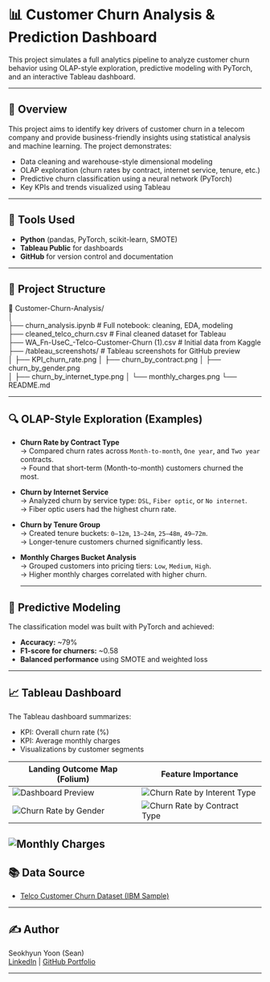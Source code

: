 # 📊 Customer Churn Analysis & Prediction Dashboard

This project simulates a full analytics pipeline to analyze customer churn behavior using OLAP-style exploration, predictive modeling with PyTorch, and an interactive Tableau dashboard.

---

## 🚀 Overview

This project aims to identify key drivers of customer churn in a telecom company and provide business-friendly insights using statistical analysis and machine learning. The project demonstrates:

- Data cleaning and warehouse-style dimensional modeling
- OLAP exploration (churn rates by contract, internet service, tenure, etc.)
- Predictive churn classification using a neural network (PyTorch)
- Key KPIs and trends visualized using Tableau

---

## 🧰 Tools Used

- **Python** (pandas, PyTorch, scikit-learn, SMOTE)
- **Tableau Public** for dashboards
- **GitHub** for version control and documentation

---
## 🧱 Project Structure

📁 Customer-Churn-Analysis/  
│  
├── churn_analysis.ipynb       # Full notebook: cleaning, EDA, modeling  
├── cleaned_telco_churn.csv    # Final cleaned dataset for Tableau  
├── WA_Fn-UseC_-Telco-Customer-Churn (1).csv    # Initial data from Kaggle  
├── /tableau_screenshots/                   # Tableau screenshots for GitHub preview  
│   ├── KPI_churn_rate.png
│   ├── churn_by_contract.png
│   ├── churn_by_gender.png  
│   ├── churn_by_internet_type.png
│   └── monthly_charges.png
└── README.md

---

## 🔍 OLAP-Style Exploration (Examples)

- **Churn Rate by Contract Type**  
  → Compared churn rates across `Month-to-month`, `One year`, and `Two year` contracts.  
  → Found that short-term (Month-to-month) customers churned the most.

- **Churn by Internet Service**  
  → Analyzed churn by service type: `DSL`, `Fiber optic`, or `No internet`.  
  → Fiber optic users had the highest churn rate.

- **Churn by Tenure Group**  
  → Created tenure buckets: `0–12m`, `13–24m`, `25–48m`, `49–72m`.  
  → Longer-tenure customers churned significantly less.

- **Monthly Charges Bucket Analysis**  
  → Grouped customers into pricing tiers: `Low`, `Medium`, `High`.  
  → Higher monthly charges correlated with higher churn.

  ---

## 🤖 Predictive Modeling

The classification model was built with PyTorch and achieved:

- **Accuracy:** ~79%
- **F1-score for churners:** ~0.58
- **Balanced performance** using SMOTE and weighted loss

---

## 📈 Tableau Dashboard

The Tableau dashboard summarizes:

- KPI: Overall churn rate (%)
- KPI: Average monthly charges
- Visualizations by customer segments

| Landing Outcome Map (Folium)                              | Feature Importance          |
|-------------------------------------------------------|--------------------------------------------|
|![Dashboard Preview](tableau_screenshots/KPI_churn_rate.png)  | ![Churn Rate by Interent Type](tableau_screenshots/churn_by_internet_type.png) |
|![Churn Rate by Gender](tableau_screenshots/churn_by_gender.png)  | ![Churn Rate by Contract Type](tableau_screenshots/churn_by_contract.png) 
![Monthly Charges](tableau_screenshots/monthly_charges.png)
---


## 📚 Data Source

- [Telco Customer Churn Dataset (IBM Sample)](https://www.kaggle.com/datasets/blastchar/telco-customer-churn)

---

## ✍️ Author

Seokhyun Yoon (Sean)  
[LinkedIn](https://www.linkedin.com/in/seokhyun-yoon-241a61104/) | [GitHub Portfolio](https://github.com/SeanYooon/Data-Analysis-Portfolio-)

---
